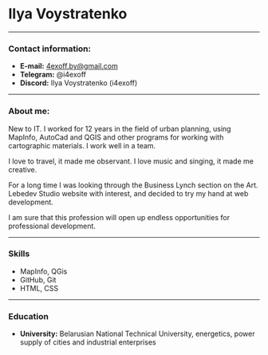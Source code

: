 # Ilya Voystratenko

---

### Contact information:
* **E-mail:** 4exoff.by@gmail.com
* **Telegram:** @i4exoff
* **Discord:** Ilya Voystratenko (i4exoff)

---

### About me:

New to IT.
I worked for 12 years in the field of urban planning, 
using MapInfo, AutoCad and QGIS and other programs for working with cartographic materials. 
I work well in a team. 

I love to travel, it made me observant. 
I love music and singing, it made me creative. 

For a long time I was looking through the Business Lynch section on the Art. Lebedev Studio website with interest, 
and decided to try my hand at web development. 

I am sure that this profession will open up endless opportunities for professional development.

---

### Skills

- MapInfo, QGis
- GitHub, Git 
- HTML, CSS 

---

### Education

- **University:** Belarusian National Technical University, energetics, power supply of cities and industrial enterprises